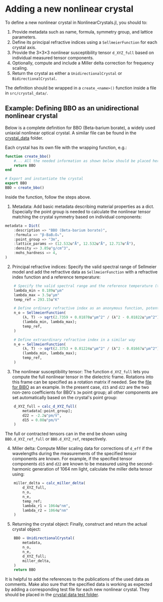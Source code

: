# Adding a new nonlinear crystal

To define a new nonlinear crystal in NonlinearCrystals.jl, you should to:

1. Provide metadata such as name, formula, symmetry group, and lattice parameters.
2. Define its principal refractive indices using a `SellmeierFunction` for each crystal axis.
3. Provide the 3×3×3 nonlinear susceptibility tensor `d_XYZ_full` based on individual measured tensor components.
4. Optionally, compute and include a Miller delta correction for frequency scaling.
5. Return the crystal as either a `UnidirectionalCrystal` or `BidirectionalCrystal`.

The definition should be wrapped in a `create_<name>()` function inside a file in `src/crystal_data/`.

## Example: Defining BBO as an unidirectional nonlinear crystal
Below is a complete definition for BBO (Beta-barium borate), a widely used uniaxial nonlinear optical crystal. A similar file can be found in the [crystal_data](https://github.com/martinkosch/NonlinearCrystals.jl/tree/main/src/crystal_data) folder. 

Each crystal has its own file with the wrapping function, e.g.:



```julia
function create_bbo()
    #... All the needed information as shown below should be placed here
    return BBO
end

# Export and instantiate the crystal
export BBO
BBO = create_bbo()
```

Inside the function, follow the steps above.

1. Metadata: Add basic metadata describing material properties as a dict. Especially the point group is needed to calculate the nonlinear tensor matching the crystal symmetry  based on individual components: 
```julia
metadata = Dict(
    :description => "BBO (Beta-barium borate)",
    :formula => "β-BaB₂O₄",
    :point_group => "3m",
    :lattice_params => (12.532u"Å", 12.532u"Å", 12.717u"Å"),
    :density => 3.85u"g/cm^3",
    :mohs_hardness => 4,
)
```

2. Principal refractive indices: Specify the valid spectral range of Sellmeier model and add the refractive data as `SellmeierFunction` with a refractive index function and a reference temperature: 

```julia
    # Specify the valid spectral range and the reference temperature (typically room temperature) of the Sellmeier model
    lambda_min = 0.189u"µm"
    lambda_max = 3.5u"µm"
    temp_ref = 293.15u"K"

    # Define ordinary refractive index as an anonymous function, potentially also incorporating thermo-optic data
    n_o = SellmeierFunction(
        (λ, T) -> sqrt(2.7359 + 0.01878u"µm^2" / (λ^2 - 0.01822u"µm^2") - 0.01354u"µm^-2" * λ^2) - 16.6e-6u"K^-1" * (T - temp_ref),
        (lambda_min, lambda_max);
        temp_ref,
    )

    # Define extraordinary refractive index in a similar way
    n_e = SellmeierFunction(
        (λ, T) -> sqrt(2.3753 + 0.01224u"µm^2" / (λ^2 - 0.01667u"µm^2") - 0.01516u"µm^-2" * λ^2) - 9.3e-6u"K^-1" * (T - temp_ref),
        (lambda_min, lambda_max);
        temp_ref,
    )
```

3. The nonlinear susceptibility tensor: 
The function `d_XYZ_full` lets you compute the full nonlinear tensor in the dielectric frame. Rotations into this frame can be specified as a rotation matrix if needed. See the [file for BIBO](https://github.com/martinkosch/NonlinearCrystals.jl/blob/main/src/crystal_data/bibo.jl) as an example.
In the present case, `d15` and `d22` are the two non-zero coefficients for BBO's `3m` point group; all other components are set automatically based on the crystal's point group: 
```julia
    d_XYZ_full = calc_d_XYZ_full(
        metadata[:point_group]; 
        d22 = -2.2u"pm/V", 
        d15 = 0.08u"pm/V"
    )
```
The full or contracted tensors can in the end be shown using `BBO.d_XYZ_ref_full` or `BBO.d_XYZ_ref`, respectively. 

4. Miller delta: Compute Miller scaling data for corrections of `d_eff` if the wavelengths during the measurements of the specified tensor components are known. For example, if the specified tensor components `d15` and `d22` are known to be measured using the second-harmonic generation of 1064 nm light, calculate the miller delta tensor using: 
```julia
    miller_delta = calc_miller_delta(
        d_XYZ_full, 
        n_o, 
        n_e, 
        temp_ref; 
        lambda_r1 = 1064u"nm", 
        lambda_r2 = 1064u"nm"
    )
```

5. Returning the crystal object: Finally, construct and return the actual crystal object:
```julia
    BBO = UnidirectionalCrystal(
        metadata,
        n_o,
        n_e,
        d_XYZ_full;
        miller_delta,
    )
    return BBO
```

It is helpful to add the references to the publications of the used data as comments. 
Make also sure that the specified data is working as expected by adding a corresponding test file for each new nonlinear crystal. They should be placed in the [crystal data test folder](https://github.com/martinkosch/NonlinearCrystals.jl/tree/main/test/crystal_data_tests). 